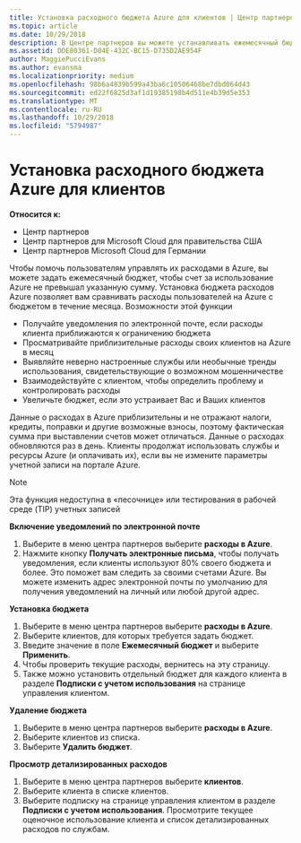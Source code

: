 ```yaml
---
title: Установка расходного бюджета Azure для клиентов | Центр партнеров
ms.topic: article
ms.date: 10/29/2018
description: В Центре партнеров вы можете устанавливать ежемесячный бюджет для каждого клиента, чтобы сумма ежемесячных счетов клиентов в Azure не оказалась чрезмерно высокой.
ms.assetid: DDE80361-D04E-432C-BC15-D735D2AE954F
author: MaggiePucciEvans
ms.author: evansma
ms.localizationpriority: medium
ms.openlocfilehash: 98b6a4839b599a43ba6c10506468be7dbd064d43
ms.sourcegitcommit: ed22f6825d3af1d19385198b4d511e4b39d5e353
ms.translationtype: MT
ms.contentlocale: ru-RU
ms.lasthandoff: 10/29/2018
ms.locfileid: "5794987"
---
```

# <a name="set-an-azure-spending-budget-for-your-customers"></a>Установка расходного бюджета Azure для клиентов

**Относится к:**

-  Центр партнеров
-  Центр партнеров для Microsoft Cloud для правительства США
-  Центр партнеров Microsoft Cloud для Германии

Чтобы помочь пользователям управлять их расходами в Azure, вы можете задать ежемесячный бюджет, чтобы счет за использование Azure не превышал указанную сумму. Установка бюджета расходов Azure позволяет вам сравнивать расходы пользователей на Azure с бюджетом в течение месяца. Возможности этой функции 

-   Получайте уведомления по электронной почте, если расходы клиента приближаются к ограничению бюджета
-   Просматривайте приблизительные расходы своих клиентов на Azure в месяц
-   Выявляйте неверно настроенные службы или необычные тренды использования, свидетельствующие о возможном мошенничестве
-   Взаимодействуйте с клиентом, чтобы определить проблему и контролировать расходы
-   Увеличьте бюджет, если это устраивает Вас и Ваших клиентов

Данные о расходах в Azure приблизительны и не отражают налоги, кредиты, поправки и другие возможные взносы, поэтому фактическая сумма при выставлении счетов может отличаться. Данные о расходах обновляются раз в день. Клиенты продолжат использовать службы и ресурсы Azure (и оплачивать их), если вы не измените параметры учетной записи на портале Azure. 

> [!NOTE]  
> Эта функция недоступна в «песочнице» или тестирования в рабочей среде (TIP) учетных записей

**Включение уведомлений по электронной почте**
1.  Выберите в меню центра партнеров выберите **расходы в Azure**.
2.  Нажмите кнопку **Получать электронные письма**, чтобы получать уведомления, если клиенты используют 80% своего бюджета и более. Это поможет вам следить за своими счетами Azure. Вы можете изменить адрес электронной почты по умолчанию для получения уведомлений на личный или любой другой адрес.

**Установка бюджета**
1.  Выберите в меню центра партнеров выберите **расходы в Azure**.
2.  Выберите клиентов, для которых требуется задать бюджет. 
3. Введите значение в поле **Ежемесячный бюджет** и выберите **Применить**.
4.  Чтобы проверить текущие расходы, вернитесь на эту страницу.
5.  Также можно установить отдельный бюджет для каждого клиента в разделе **Подписки с учетом использования** на странице управления клиентом.

**Удаление бюджета**
1.  Выберите в меню центра партнеров выберите **расходы в Azure**.
2.  Выберите клиентов из списка.
3.  Выберите **Удалить бюджет**.

**Просмотр детализированных расходов**
1.  Выберите в меню центра партнеров выберите **клиентов**.
2.  Выберите клиента в списке клиентов.
3.  Выберите подписку на странице управления клиентом в разделе **Подписки с учетом использования**. Просмотрите текущее оценочное использование клиента и список детализированных расходов по службам.


 

 




